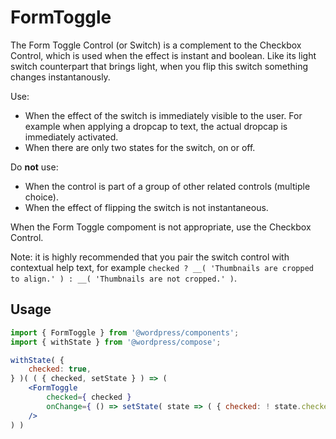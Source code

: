 # FormToggle

The Form Toggle Control (or Switch) is a complement to the Checkbox Control, which is used when the effect is instant and boolean. Like its light switch counterpart that brings light, when you flip this switch something changes instantanously.

Use:

- When the effect of the switch is immediately visible to the user. For example when applying a dropcap to text, the actual dropcap is immediately activated.
- When there are only two states for the switch, on or off.

Do **not** use:

- When the control is part of a group of other related controls (multiple choice).
- When the effect of flipping the switch is not instantaneous.

When the Form Toggle compoment is not appropriate, use the Checkbox Control.

Note: it is highly recommended that you pair the switch control with contextual help text, for example `checked ? __( 'Thumbnails are cropped to align.' ) : __( 'Thumbnails are not cropped.' )`.

## Usage

```jsx
import { FormToggle } from '@wordpress/components';
import { withState } from '@wordpress/compose';

withState( {
	checked: true,
} )( ( { checked, setState } ) => (
	<FormToggle 
		checked={ checked }
		onChange={ () => setState( state => ( { checked: ! state.checked } ) ) } 
	/>
) )
```
